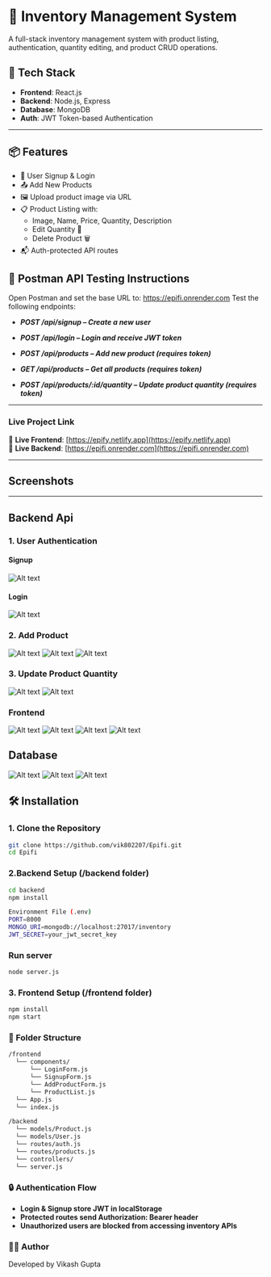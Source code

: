 # 🛒 Inventory Management System

A full-stack inventory management system with product listing, authentication, quantity editing, and product CRUD operations.

## 🚀 Tech Stack

- **Frontend**: React.js
- **Backend**: Node.js, Express
- **Database**: MongoDB
- **Auth**: JWT Token-based Authentication

---

## 📦 Features

- 🔐 User Signup & Login
- 📤 Add New Products
- 🖼️ Upload product image via URL
- 📋 Product Listing with:
  - Image, Name, Price, Quantity, Description
  - Edit Quantity 📝
  - Delete Product 🗑️
- 📬 Auth-protected API routes


## 🧪 Postman API Testing Instructions
Open Postman and set the base URL to:
https://epifi.onrender.com
Test the following endpoints:

- ***POST /api/signup – Create a new user***

- ***POST /api/login – Login and receive JWT token***

- ***POST /api/products – Add new product (requires token)***

- ***GET /api/products – Get all products (requires token)***

- ***POST /api/products/:id/quantity – Update product quantity (requires token)***
---
### Live Project Link
🔗 **Live Frontend**: [https://epify.netlify.app](https://epify.netlify.app)  
🔗 **Live Backend**: [https://epifi.onrender.com](https://epifi.onrender.com)

---
## Screenshots
---
## Backend Api
### 1. User Authentication
#### Signup
![Alt text](https://github.com/vik802207/Epifi/blob/main/img/Screenshot%20(754).png?raw=true)
#### Login
![Alt text](https://github.com/vik802207/Epifi/blob/main/img/Screenshot%20(755).png?raw=true)
### 2. Add Product
![Alt text](https://github.com/vik802207/Epifi/blob/main/img/Screenshot%20(767).png?raw=true)
![Alt text](https://github.com/vik802207/Epifi/blob/main/img/Screenshot%20(763).png?raw=true)
![Alt text](https://github.com/vik802207/Epifi/blob/main/img/Screenshot%20(764).png?raw=true)
### 3. Update Product Quantity
![Alt text](https://github.com/vik802207/Epifi/blob/main/img/Screenshot%20(766).png?raw=true)
![Alt text](https://github.com/vik802207/Epifi/blob/main/img/Screenshot%20(765).png?raw=true)
### Frontend
![Alt text](https://github.com/vik802207/Epifi/blob/main/img/Screenshot%20(756).png?raw=true)
![Alt text](https://github.com/vik802207/Epifi/blob/main/img/Screenshot%20(757).png?raw=true)
![Alt text](https://github.com/vik802207/Epifi/blob/main/img/Screenshot%20(758).png?raw=true)
![Alt text](https://github.com/vik802207/Epifi/blob/main/img/Screenshot%20(759).png?raw=true)
## Database
![Alt text](https://github.com/vik802207/Epifi/blob/main/img/Screenshot%20(760).png?raw=true)
![Alt text](https://github.com/vik802207/Epifi/blob/main/img/Screenshot%20(761).png?raw=true)
![Alt text](https://github.com/vik802207/Epifi/blob/main/img/Screenshot%20(762).png?raw=true)


## 🛠️ Installation

### 1. Clone the Repository

```bash
git clone https://github.com/vik802207/Epifi.git
cd Epifi
```
### 2.Backend Setup (/backend folder)
```bash
cd backend
npm install

Environment File (.env)
PORT=8000
MONGO_URI=mongodb://localhost:27017/inventory
JWT_SECRET=your_jwt_secret_key
```
### Run server
```bash
node server.js
```
### 3. Frontend Setup (/frontend folder)
```bash
npm install
npm start
```
### 📂 Folder Structure
```bash
/frontend
  └── components/
      └── LoginForm.js
      └── SignupForm.js
      └── AddProductForm.js
      └── ProductList.js
  └── App.js
  └── index.js

/backend
  └── models/Product.js
  └── models/User.js
  └── routes/auth.js
  └── routes/products.js
  └── controllers/
  └── server.js
```
### 🔒 Authentication Flow
- **Login & Signup store JWT in localStorage**
- **Protected routes send Authorization: Bearer <token> header**
- **Unauthorized users are blocked from accessing inventory APIs**
### 👨‍💻 Author
Developed by Vikash Gupta





